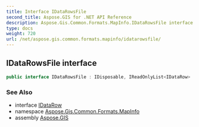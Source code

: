 ```yaml
---
title: Interface IDataRowsFile
second_title: Aspose.GIS for .NET API Reference
description: Aspose.Gis.Common.Formats.MapInfo.IDataRowsFile interface. 
type: docs
weight: 720
url: /net/aspose.gis.common.formats.mapinfo/idatarowsfile/
---
```

## IDataRowsFile interface

```csharp
public interface IDataRowsFile : IDisposable, IReadOnlyList<IDataRow>
```

### See Also

* interface [IDataRow](../idatarow/)
* namespace [Aspose.Gis.Common.Formats.MapInfo](../../aspose.gis.common.formats.mapinfo/)
* assembly [Aspose.GIS](../../)


